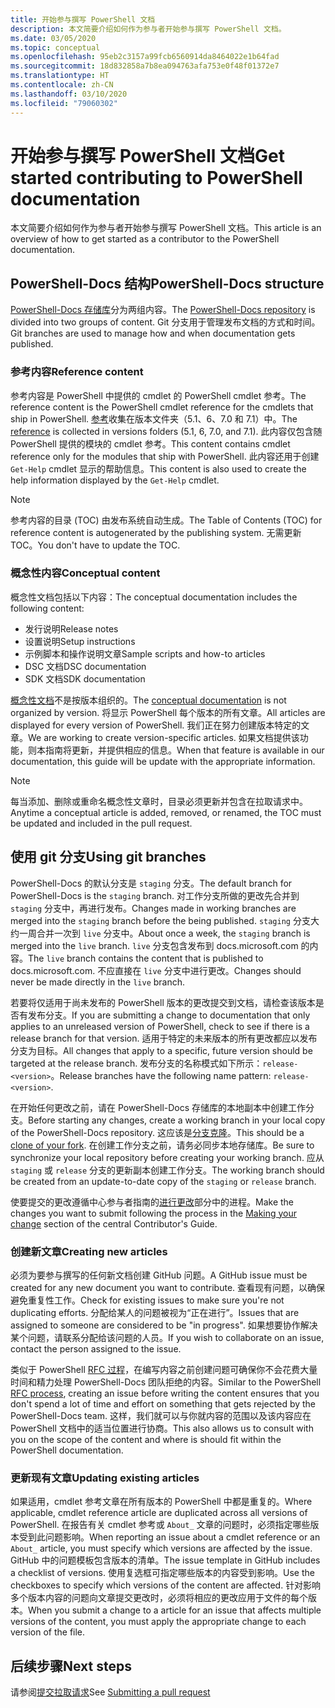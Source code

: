 ```yaml
---
title: 开始参与撰写 PowerShell 文档
description: 本文简要介绍如何作为参与者开始参与撰写 PowerShell 文档。
ms.date: 03/05/2020
ms.topic: conceptual
ms.openlocfilehash: 95eb2c3157a99fcb6560914da8464022e1b64fad
ms.sourcegitcommit: 18d832858a7b8ea094763afa753e0f48f01372e7
ms.translationtype: HT
ms.contentlocale: zh-CN
ms.lasthandoff: 03/10/2020
ms.locfileid: "79060302"
---
```

# <a name="get-started-contributing-to-powershell-documentation"></a><span data-ttu-id="a4b87-103">开始参与撰写 PowerShell 文档</span><span class="sxs-lookup"><span data-stu-id="a4b87-103">Get started contributing to PowerShell documentation</span></span>

<span data-ttu-id="a4b87-104">本文简要介绍如何作为参与者开始参与撰写 PowerShell 文档。</span><span class="sxs-lookup"><span data-stu-id="a4b87-104">This article is an overview of how to get started as a contributor to the PowerShell documentation.</span></span>

## <a name="powershell-docs-structure"></a><span data-ttu-id="a4b87-105">PowerShell-Docs 结构</span><span class="sxs-lookup"><span data-stu-id="a4b87-105">PowerShell-Docs structure</span></span>

<span data-ttu-id="a4b87-106">[PowerShell-Docs 存储库][psdocs]分为两组内容。</span><span class="sxs-lookup"><span data-stu-id="a4b87-106">The [PowerShell-Docs repository][psdocs] is divided into two groups of content.</span></span> <span data-ttu-id="a4b87-107">Git 分支用于管理发布文档的方式和时间。</span><span class="sxs-lookup"><span data-stu-id="a4b87-107">Git branches are used to manage how and when documentation gets published.</span></span>

### <a name="reference-content"></a><span data-ttu-id="a4b87-108">参考内容</span><span class="sxs-lookup"><span data-stu-id="a4b87-108">Reference content</span></span>

<span data-ttu-id="a4b87-109">参考内容是 PowerShell 中提供的 cmdlet 的 PowerShell cmdlet 参考。</span><span class="sxs-lookup"><span data-stu-id="a4b87-109">The reference content is the PowerShell cmdlet reference for the cmdlets that ship in PowerShell.</span></span>
<span data-ttu-id="a4b87-110">[参考][ref]收集在版本文件夹（5.1、6、7.0 和 7.1）中。</span><span class="sxs-lookup"><span data-stu-id="a4b87-110">The [reference][ref] is collected in versions folders (5.1, 6, 7.0, and 7.1).</span></span> <span data-ttu-id="a4b87-111">此内容仅包含随 PowerShell 提供的模块的 cmdlet 参考。</span><span class="sxs-lookup"><span data-stu-id="a4b87-111">This content contains cmdlet reference only for the modules that ship with PowerShell.</span></span> <span data-ttu-id="a4b87-112">此内容还用于创建 `Get-Help` cmdlet 显示的帮助信息。</span><span class="sxs-lookup"><span data-stu-id="a4b87-112">This content is also used to create the help information displayed by the `Get-Help` cmdlet.</span></span>

> [!NOTE]
> <span data-ttu-id="a4b87-113">参考内容的目录 (TOC) 由发布系统自动生成。</span><span class="sxs-lookup"><span data-stu-id="a4b87-113">The Table of Contents (TOC) for reference content is autogenerated by the publishing system.</span></span> <span data-ttu-id="a4b87-114">无需更新 TOC。</span><span class="sxs-lookup"><span data-stu-id="a4b87-114">You don't have to update the TOC.</span></span>

### <a name="conceptual-content"></a><span data-ttu-id="a4b87-115">概念性内容</span><span class="sxs-lookup"><span data-stu-id="a4b87-115">Conceptual content</span></span>

<span data-ttu-id="a4b87-116">概念性文档包括以下内容：</span><span class="sxs-lookup"><span data-stu-id="a4b87-116">The conceptual documentation includes the following content:</span></span>

- <span data-ttu-id="a4b87-117">发行说明</span><span class="sxs-lookup"><span data-stu-id="a4b87-117">Release notes</span></span>
- <span data-ttu-id="a4b87-118">设置说明</span><span class="sxs-lookup"><span data-stu-id="a4b87-118">Setup instructions</span></span>
- <span data-ttu-id="a4b87-119">示例脚本和操作说明文章</span><span class="sxs-lookup"><span data-stu-id="a4b87-119">Sample scripts and how-to articles</span></span>
- <span data-ttu-id="a4b87-120">DSC 文档</span><span class="sxs-lookup"><span data-stu-id="a4b87-120">DSC documentation</span></span>
- <span data-ttu-id="a4b87-121">SDK 文档</span><span class="sxs-lookup"><span data-stu-id="a4b87-121">SDK documentation</span></span>

<span data-ttu-id="a4b87-122">[概念性文档][conceptual]不是按版本组织的。</span><span class="sxs-lookup"><span data-stu-id="a4b87-122">The [conceptual documentation][conceptual] is not organized by version.</span></span> <span data-ttu-id="a4b87-123">将显示 PowerShell 每个版本的所有文章。</span><span class="sxs-lookup"><span data-stu-id="a4b87-123">All articles are displayed for every version of PowerShell.</span></span> <span data-ttu-id="a4b87-124">我们正在努力创建版本特定的文章。</span><span class="sxs-lookup"><span data-stu-id="a4b87-124">We are working to create version-specific articles.</span></span> <span data-ttu-id="a4b87-125">如果文档提供该功能，则本指南将更新，并提供相应的信息。</span><span class="sxs-lookup"><span data-stu-id="a4b87-125">When that feature is available in our documentation, this guide will be update with the appropriate information.</span></span>

> [!NOTE]
> <span data-ttu-id="a4b87-126">每当添加、删除或重命名概念性文章时，目录必须更新并包含在拉取请求中。</span><span class="sxs-lookup"><span data-stu-id="a4b87-126">Anytime a conceptual article is added, removed, or renamed, the TOC must be updated and included in the pull request.</span></span>

## <a name="using-git-branches"></a><span data-ttu-id="a4b87-127">使用 git 分支</span><span class="sxs-lookup"><span data-stu-id="a4b87-127">Using git branches</span></span>

<span data-ttu-id="a4b87-128">PowerShell-Docs 的默认分支是 `staging` 分支。</span><span class="sxs-lookup"><span data-stu-id="a4b87-128">The default branch for PowerShell-Docs is the `staging` branch.</span></span> <span data-ttu-id="a4b87-129">对工作分支所做的更改先合并到 `staging` 分支中，再进行发布。</span><span class="sxs-lookup"><span data-stu-id="a4b87-129">Changes made in working branches are merged into the `staging` branch before the being published.</span></span> <span data-ttu-id="a4b87-130">`staging` 分支大约一周合并一次到 `live` 分支中。</span><span class="sxs-lookup"><span data-stu-id="a4b87-130">About once a week, the `staging` branch is merged into the `live` branch.</span></span> <span data-ttu-id="a4b87-131">`live` 分支包含发布到 docs.microsoft.com 的内容。</span><span class="sxs-lookup"><span data-stu-id="a4b87-131">The `live` branch contains the content that is published to docs.microsoft.com.</span></span> <span data-ttu-id="a4b87-132">不应直接在 `live` 分支中进行更改。</span><span class="sxs-lookup"><span data-stu-id="a4b87-132">Changes should never be made directly in the `live` branch.</span></span>

<span data-ttu-id="a4b87-133">若要将仅适用于尚未发布的 PowerShell 版本的更改提交到文档，请检查该版本是否有发布分支。</span><span class="sxs-lookup"><span data-stu-id="a4b87-133">If you are submitting a change to documentation that only applies to an unreleased version of PowerShell, check to see if there is a release branch for that version.</span></span> <span data-ttu-id="a4b87-134">适用于特定的未来版本的所有更改都应以发布分支为目标。</span><span class="sxs-lookup"><span data-stu-id="a4b87-134">All changes that apply to a specific, future version should be targeted at the release branch.</span></span> <span data-ttu-id="a4b87-135">发布分支的名称模式如下所示：`release-<version>`。</span><span class="sxs-lookup"><span data-stu-id="a4b87-135">Release branches have the following name pattern: `release-<version>`.</span></span>

<span data-ttu-id="a4b87-136">在开始任何更改之前，请在 PowerShell-Docs 存储库的本地副本中创建工作分支。</span><span class="sxs-lookup"><span data-stu-id="a4b87-136">Before starting any changes, create a working branch in your local copy of the PowerShell-Docs repository.</span></span> <span data-ttu-id="a4b87-137">这应该是[分支克隆][fork]。</span><span class="sxs-lookup"><span data-stu-id="a4b87-137">This should be a [clone of your fork][fork].</span></span> <span data-ttu-id="a4b87-138">在创建工作分支之前，请务必同步本地存储库。</span><span class="sxs-lookup"><span data-stu-id="a4b87-138">Be sure to synchronize your local repository before creating your working branch.</span></span> <span data-ttu-id="a4b87-139">应从 `staging` 或 `release` 分支的更新副本创建工作分支。</span><span class="sxs-lookup"><span data-stu-id="a4b87-139">The working branch should be created from an update-to-date copy of the `staging` or `release` branch.</span></span>

<span data-ttu-id="a4b87-140">使要提交的更改遵循中心参与者指南的[进行更改][making-changes]部分中的进程。</span><span class="sxs-lookup"><span data-stu-id="a4b87-140">Make the changes you want to submit following the process in the [Making your change][making-changes] section of the central Contributor's Guide.</span></span>

### <a name="creating-new-articles"></a><span data-ttu-id="a4b87-141">创建新文章</span><span class="sxs-lookup"><span data-stu-id="a4b87-141">Creating new articles</span></span>

<span data-ttu-id="a4b87-142">必须为要参与撰写的任何新文档创建 GitHub 问题。</span><span class="sxs-lookup"><span data-stu-id="a4b87-142">A GitHub issue must be created for any new document you want to contribute.</span></span> <span data-ttu-id="a4b87-143">查看现有问题，以确保避免重复性工作。</span><span class="sxs-lookup"><span data-stu-id="a4b87-143">Check for existing issues to make sure you're not duplicating efforts.</span></span> <span data-ttu-id="a4b87-144">分配给某人的问题被视为“正在进行”。</span><span class="sxs-lookup"><span data-stu-id="a4b87-144">Issues that are assigned to someone are considered to be "in progress".</span></span> <span data-ttu-id="a4b87-145">如果想要协作解决某个问题，请联系分配给该问题的人员。</span><span class="sxs-lookup"><span data-stu-id="a4b87-145">If you wish to collaborate on an issue, contact the person assigned to the issue.</span></span>

<span data-ttu-id="a4b87-146">类似于 PowerShell [RFC 过程][rfc]，在编写内容之前创建问题可确保你不会花费大量时间和精力处理 PowerShell-Docs 团队拒绝的内容。</span><span class="sxs-lookup"><span data-stu-id="a4b87-146">Similar to the PowerShell [RFC process][rfc], creating an issue before writing the content ensures that you don't spend a lot of time and effort on something that gets rejected by the PowerShell-Docs team.</span></span> <span data-ttu-id="a4b87-147">这样，我们就可以与你就内容的范围以及该内容应在 PowerShell 文档中的适当位置进行协商。</span><span class="sxs-lookup"><span data-stu-id="a4b87-147">This also allows us to consult with you on the scope of the content and where is should fit within the PowerShell documentation.</span></span>

### <a name="updating-existing-articles"></a><span data-ttu-id="a4b87-148">更新现有文章</span><span class="sxs-lookup"><span data-stu-id="a4b87-148">Updating existing articles</span></span>

<span data-ttu-id="a4b87-149">如果适用，cmdlet 参考文章在所有版本的 PowerShell 中都是重复的。</span><span class="sxs-lookup"><span data-stu-id="a4b87-149">Where applicable, cmdlet reference article are duplicated across all versions of PowerShell.</span></span> <span data-ttu-id="a4b87-150">在报告有关 cmdlet 参考或 `About_` 文章的问题时，必须指定哪些版本受到此问题影响。</span><span class="sxs-lookup"><span data-stu-id="a4b87-150">When reporting an issue about a cmdlet reference or an `About_` article, you must specify which versions are affected by the issue.</span></span> <span data-ttu-id="a4b87-151">GitHub 中的问题模板包含版本的清单。</span><span class="sxs-lookup"><span data-stu-id="a4b87-151">The issue template in GitHub includes a checklist of versions.</span></span> <span data-ttu-id="a4b87-152">使用复选框可指定哪些版本的内容受到影响。</span><span class="sxs-lookup"><span data-stu-id="a4b87-152">Use the checkboxes to specify which versions of the content are affected.</span></span> <span data-ttu-id="a4b87-153">针对影响多个版本内容的问题向文章提交更改时，必须将相应的更改应用于文件的每个版本。</span><span class="sxs-lookup"><span data-stu-id="a4b87-153">When you submit a change to a article for an issue that affects multiple versions of the content, you must apply the appropriate change to each version of the file.</span></span>

## <a name="next-steps"></a><span data-ttu-id="a4b87-154">后续步骤</span><span class="sxs-lookup"><span data-stu-id="a4b87-154">Next steps</span></span>

<span data-ttu-id="a4b87-155">请参阅[提交拉取请求](pull-requests.md)</span><span class="sxs-lookup"><span data-stu-id="a4b87-155">See [Submitting a pull request](pull-requests.md)</span></span>

<!--link refs-->
[conceptual]: https://github.com/MicrosoftDocs/PowerShell-Docs/tree/staging/reference/docs-conceptual
[fork]: /contribute/get-started-setup-local#fork-the-repository
[making-changes]: /contribute/how-to-write-workflows-major#making-your-changes
[psdocs]: https://github.com/MicrosoftDocs/PowerShell-Docs
[ref]: https://github.com/MicrosoftDocs/PowerShell-Docs/tree/staging/reference
[rfc]: https://github.com/PowerShell/powershell-rfc/blob/master/RFC0000-RFC-Process.md